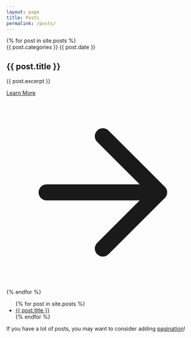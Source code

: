 ```yaml
---
layout: page
title: Posts
permalink: /posts/
---
```


<section class="text-gray-600 body-font overflow-hidden">
  <div class="container px-5 py-24 mx-auto">
    {% for post in site.posts %}
        <div class="-my-8 divide-y-2 divide-gray-100">
          <div class="py-8 flex flex-wrap md:flex-nowrap">
            <div class="md:w-64 md:mb-0 mb-6 flex-shrink-0 flex flex-col">
              <span class="font-semibold title-font text-gray-700">{{ post.categories }}</span>
              <span class="mt-1 text-gray-500 text-sm">{{ post.date }}</span>
            </div>
            <div class="md:flex-grow">
              <h2 class="text-2xl font-medium text-gray-900 title-font mb-2">{{ post.title }}</h2>
              <p class="leading-relaxed">{{ post.excerpt }}</p>
              <a href="{{ post.url }}" class="text-indigo-500 inline-flex items-center mt-4">Learn More
                <svg class="w-4 h-4 ml-2" viewBox="0 0 24 24" stroke="currentColor" stroke-width="2" fill="none" stroke-linecap="round" stroke-linejoin="round">
                  <path d="M5 12h14"></path>
                  <path d="M12 5l7 7-7 7"></path>
                </svg>
              </a>
            </div>
          </div>
        </div>
    {% endfor %}
  </div>
</section>


<ul>
  {% for post in site.posts %}
    <li>
      <a href="{{ post.url }}">{{ post.title }}</a>
    </li>
  {% endfor %}
</ul>

If you have a lot of posts, you may want to consider adding [pagination](https://www.bridgetownrb.com/docs/content/pagination)!
